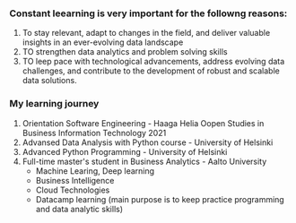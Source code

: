 ### Constant leearning is very important for the followng reasons: 
1. To stay relevant, adapt to changes in the field, and deliver valuable insights in an ever-evolving data landscape
2. TO strengthen data analytics and problem solving skills
3. TO leep pace with technological advancements, address evolving data challenges, and contribute to the development of robust and scalable data solutions.

### My learning journey 
1. Orientation Software Engineering - Haaga Helia Oopen Studies in Business Information Technology 2021
2. Advansed Data Analysis with Python course - University of Helsinki
3. Advanced Python Programming - University of Helsinki
4. Full-time master's student in Business Analytics - Aalto University
   - Machine Learing, Deep learning
   - Business Intelligence
   - Cloud Technologies
   - Datacamp learning (main purpose is to keep practice programming and data analytic skills)
